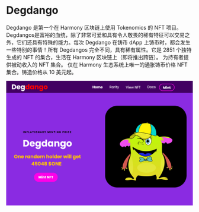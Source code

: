 # Degdango

Degdango 是第一个在 Harmony 区块链上使用 Tokenomics 的 NFT 项目。
Degdangos是富裕的血统，除了非常可爱和具有令人敬畏的稀有特征可以交易之外，它们还具有特殊的能力。每次 Degdango 在铸币 dApp 上铸币时，都会发生一些特别的事情！所有 Degdangos 完全不同，具有稀有属性。它是 2851 个独特生成的 NFT 的集合，生活在 Harmony 区块链上（即将推出跨链）。
为持有者提供被动收入的 NFT 集合。
仅在 Harmony 生态系统上唯一的通胀铸币价格 NFT 集合。铸造价格从 10 美元起。

![degdango-dapp-collectibles-harmony-image1_57c081feb339fd603df4701face2e4b2](degdango-dapp-collectibles-harmony-image1_57c081feb339fd603df4701face2e4b2.png)

